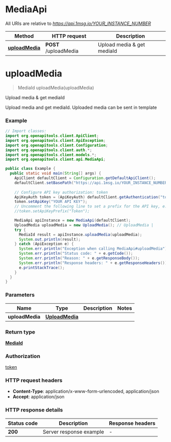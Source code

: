 # MediaApi

All URIs are relative to *https://api.1msg.io/YOUR_INSTANCE_NUMBER*

| Method | HTTP request | Description |
|------------- | ------------- | -------------|
| [**uploadMedia**](MediaApi.md#uploadMedia) | **POST** /uploadMedia | Upload media &amp; get mediaId |


<a id="uploadMedia"></a>
# **uploadMedia**
> MediaId uploadMedia(uploadMedia)

Upload media &amp; get mediaId

Upload media and get mediaId. Uploaded media can be sent in template

### Example
```java
// Import classes:
import org.openapitools.client.ApiClient;
import org.openapitools.client.ApiException;
import org.openapitools.client.Configuration;
import org.openapitools.client.auth.*;
import org.openapitools.client.models.*;
import org.openapitools.client.api.MediaApi;

public class Example {
  public static void main(String[] args) {
    ApiClient defaultClient = Configuration.getDefaultApiClient();
    defaultClient.setBasePath("https://api.1msg.io/YOUR_INSTANCE_NUMBER");
    
    // Configure API key authorization: token
    ApiKeyAuth token = (ApiKeyAuth) defaultClient.getAuthentication("token");
    token.setApiKey("YOUR API KEY");
    // Uncomment the following line to set a prefix for the API key, e.g. "Token" (defaults to null)
    //token.setApiKeyPrefix("Token");

    MediaApi apiInstance = new MediaApi(defaultClient);
    UploadMedia uploadMedia = new UploadMedia(); // UploadMedia | 
    try {
      MediaId result = apiInstance.uploadMedia(uploadMedia);
      System.out.println(result);
    } catch (ApiException e) {
      System.err.println("Exception when calling MediaApi#uploadMedia");
      System.err.println("Status code: " + e.getCode());
      System.err.println("Reason: " + e.getResponseBody());
      System.err.println("Response headers: " + e.getResponseHeaders());
      e.printStackTrace();
    }
  }
}
```

### Parameters

| Name | Type | Description  | Notes |
|------------- | ------------- | ------------- | -------------|
| **uploadMedia** | [**UploadMedia**](UploadMedia.md)|  | |

### Return type

[**MediaId**](MediaId.md)

### Authorization

[token](../README.md#token)

### HTTP request headers

 - **Content-Type**: application/x-www-form-urlencoded, application/json
 - **Accept**: application/json

### HTTP response details
| Status code | Description | Response headers |
|-------------|-------------|------------------|
| **200** | Server response example |  -  |


